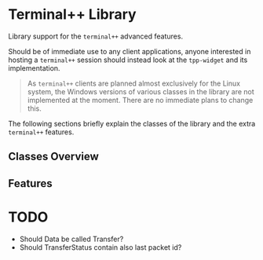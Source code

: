 # Terminal++ Library

Library support for the `terminal++` advanced features. 

Should be of immediate use to any client applications, anyone interested in hosting a `terminal++` session should instead look at the `tpp-widget` and its implementation. 

> As `terminal++` clients are planned almost exclusively for the Linux system, the Windows versions of various classes in the library are not implemented at the moment. There are no immediate plans to change this.

The following sections briefly explain the classes of the library and the extra `terminal++` features. 

## Classes Overview

## Features

# TODO

- Should Data be called Transfer?
- Should TransferStatus contain also last packet id? 
